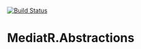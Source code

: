 [![Build Status](https://dev.azure.com/ThatBlokeCalledJay/MediatR.Abstractions/_apis/build/status/ThatBlokeCalledJay.MediatR.Abstractions?branchName=main)](https://dev.azure.com/ThatBlokeCalledJay/MediatR.Abstractions/_build/latest?definitionId=1&branchName=main)

# MediatR.Abstractions
